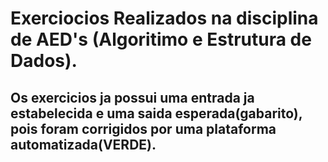 # Exerciocios Realizados na disciplina de AED's (Algoritimo e Estrutura de Dados).

## Os exercicios ja possui uma entrada ja estabelecida e uma saida esperada(gabarito), pois foram corrigidos por uma plataforma automatizada(VERDE).
